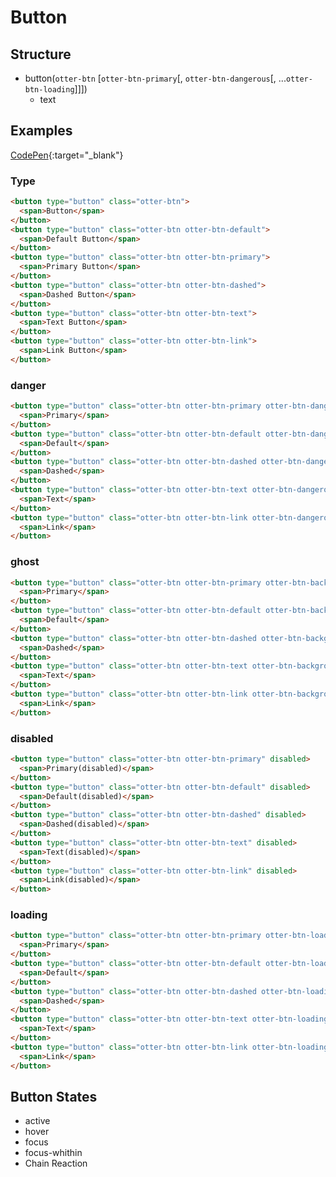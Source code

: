 # Button

## Structure

- button(`otter-btn` [`otter-btn-primary`[, `otter-btn-dangerous`[, ...`otter-btn-loading`]]]) 
  - text

## Examples

[CodePen](https://codepen.io/sogyeokdong/embed/preview/GRyZVXZ?default-tab=html%2Cresult&theme-id=light, "Otter: button > type"){:target="_blank"}

### Type

```html
<button type="button" class="otter-btn">
  <span>Button</span>
</button>
<button type="button" class="otter-btn otter-btn-default">
  <span>Default Button</span>
</button>
<button type="button" class="otter-btn otter-btn-primary">
  <span>Primary Button</span>
</button>
<button type="button" class="otter-btn otter-btn-dashed">
  <span>Dashed Button</span>
</button>
<button type="button" class="otter-btn otter-btn-text">
  <span>Text Button</span>
</button>
<button type="button" class="otter-btn otter-btn-link">
  <span>Link Button</span>
</button>
```

### danger

```html
<button type="button" class="otter-btn otter-btn-primary otter-btn-dangerous">
  <span>Primary</span>
</button>
<button type="button" class="otter-btn otter-btn-default otter-btn-dangerous">
  <span>Default</span>
</button>
<button type="button" class="otter-btn otter-btn-dashed otter-btn-dangerous">
  <span>Dashed</span>
</button>
<button type="button" class="otter-btn otter-btn-text otter-btn-dangerous">
  <span>Text</span>
</button>
<button type="button" class="otter-btn otter-btn-link otter-btn-dangerous">
  <span>Link</span>
</button>
```

### ghost

```html
<button type="button" class="otter-btn otter-btn-primary otter-btn-background-ghost">
  <span>Primary</span>
</button>
<button type="button" class="otter-btn otter-btn-default otter-btn-background-ghost">
  <span>Default</span>
</button>
<button type="button" class="otter-btn otter-btn-dashed otter-btn-background-ghost">
  <span>Dashed</span>
</button>
<button type="button" class="otter-btn otter-btn-text otter-btn-background-ghost">
  <span>Text</span>
</button>
<button type="button" class="otter-btn otter-btn-link otter-btn-background-ghost">
  <span>Link</span>
</button>
```

### disabled

```html
<button type="button" class="otter-btn otter-btn-primary" disabled>
  <span>Primary(disabled)</span>
</button>
<button type="button" class="otter-btn otter-btn-default" disabled>
  <span>Default(disabled)</span>
</button>
<button type="button" class="otter-btn otter-btn-dashed" disabled>
  <span>Dashed(disabled)</span>
</button>
<button type="button" class="otter-btn otter-btn-text" disabled>
  <span>Text(disabled)</span>
</button>
<button type="button" class="otter-btn otter-btn-link" disabled>
  <span>Link(disabled)</span>
</button>
```

### loading

```html
<button type="button" class="otter-btn otter-btn-primary otter-btn-loading">
  <span>Primary</span>
</button>
<button type="button" class="otter-btn otter-btn-default otter-btn-loading">
  <span>Default</span>
</button>
<button type="button" class="otter-btn otter-btn-dashed otter-btn-loading">
  <span>Dashed</span>
</button>
<button type="button" class="otter-btn otter-btn-text otter-btn-loading">
  <span>Text</span>
</button>
<button type="button" class="otter-btn otter-btn-link otter-btn-loading">
  <span>Link</span>
</button>
```

## Button States

- active
- hover
- focus
- focus-whithin
- Chain Reaction
